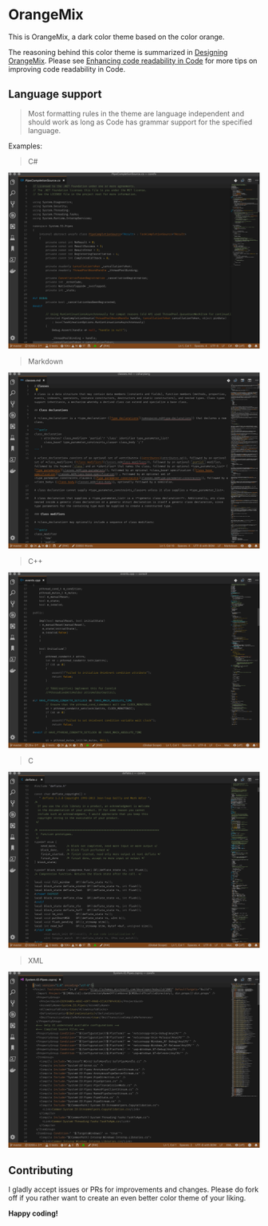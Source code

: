 # OrangeMix

This is OrangeMix, a dark color theme based on the color orange.

The reasoning behind this color theme is summarized in [Designing OrangeMix](doc/designing-color-themes.md). Please see [Enhancing code readability in Code](doc/enhancing-code-readability-in-code.md) for more tips on improving code readability in Code.

## Language support

> Most formatting rules in the theme are language independent and should work as long as Code has grammar support for the specified language.

Examples:

> C#

![C#](images/csharp.png)

> Markdown

![Markdown](images/markdown.png)

> C++

![C++](images/cpp.png)

> C

![C](images/clang.png)

> XML

![XML](images/xml.png)

## Contributing

I gladly accept issues or PRs for improvements and changes. Please do fork off if you rather want to create an even better color theme of your liking.

**Happy coding!**